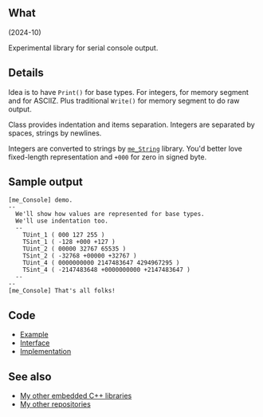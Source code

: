 ## What

(2024-10)

Experimental library for serial console output.


## Details

Idea is to have `Print()` for base types. For integers, for
memory segment and for ASCIIZ. Plus traditional `Write()` for
memory segment to do raw output.

Class provides indentation and items separation. Integers
are separated by spaces, strings by newlines.

Integers are converted to strings by [`me_String`][me_String] library.
You'd better love fixed-length representation and `+000` for
zero in signed byte.

## Sample output

```
[me_Console] demo.
--
  We'll show how values are represented for base types.
  We'll use indentation too.
  --
    TUint_1 ( 000 127 255 )
    TSint_1 ( -128 +000 +127 )
    TUint_2 ( 00000 32767 65535 )
    TSint_2 ( -32768 +00000 +32767 )
    TUint_4 ( 0000000000 2147483647 4294967295 )
    TSint_4 ( -2147483648 +0000000000 +2147483647 )
  --
--
[me_Console] That's all folks!
```

## Code

* [Example][Example]
* [Interface][Interface]
* [Implementation][Implementation]


## See also

* [My other embedded C++ libraries][Embedded]
* [My other repositories][Repos]

[Example]: examples/me_Console/me_Console.ino
[Interface]: src/me_Console.h
[Implementation]: src/me_Console.cpp

[me_String]: https://github.com/martin-eden/Embedded-me_String

[Embedded]: https://github.com/martin-eden/Embedded_Crafts/tree/master/Parts
[Repos]: https://github.com/martin-eden/contents
